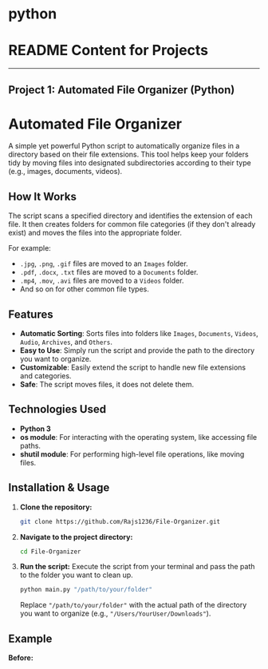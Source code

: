 # python
# README Content for Projects

---

## Project 1: Automated File Organizer (Python)

# Automated File Organizer

A simple yet powerful Python script to automatically organize files in a directory based on their file extensions. This tool helps keep your folders tidy by moving files into designated subdirectories according to their type (e.g., images, documents, videos).

## How It Works

The script scans a specified directory and identifies the extension of each file. It then creates folders for common file categories (if they don't already exist) and moves the files into the appropriate folder.

For example:
- `.jpg`, `.png`, `.gif` files are moved to an `Images` folder.
- `.pdf`, `.docx`, `.txt` files are moved to a `Documents` folder.
- `.mp4`, `.mov`, `.avi` files are moved to a `Videos` folder.
- And so on for other common file types.

## Features

- **Automatic Sorting**: Sorts files into folders like `Images`, `Documents`, `Videos`, `Audio`, `Archives`, and `Others`.
- **Easy to Use**: Simply run the script and provide the path to the directory you want to organize.
- **Customizable**: Easily extend the script to handle new file extensions and categories.
- **Safe**: The script moves files, it does not delete them.

## Technologies Used

- **Python 3**
- **os module**: For interacting with the operating system, like accessing file paths.
- **shutil module**: For performing high-level file operations, like moving files.

## Installation & Usage

1.  **Clone the repository:**
    ```bash
    git clone https://github.com/Rajs1236/File-Organizer.git
    ```

2.  **Navigate to the project directory:**
    ```bash
    cd File-Organizer
    ```

3.  **Run the script:**
    Execute the script from your terminal and pass the path to the folder you want to clean up.

    ```bash
    python main.py "/path/to/your/folder"
    ```
    Replace `"/path/to/your/folder"` with the actual path of the directory you want to organize (e.g., `"/Users/YourUser/Downloads"`).

## Example

**Before:**


